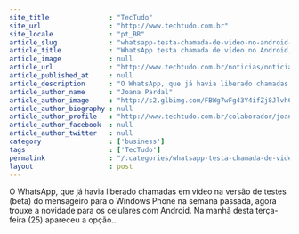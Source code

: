 ```yaml
---
site_title               : "TecTudo"
site_url                 : "http://www.techtudo.com.br"
site_locale              : "pt_BR"
article_slug             : "whatsapp-testa-chamada-de-video-no-android-funcao-falha-em-1a-avaliacao"
article_title            : "WhatsApp testa chamada de vídeo no Android; função falha em 1ª avaliação"
article_image            : null
article_url              : "http://www.techtudo.com.br/noticias/noticia/2016/10/whatsapp-testa-chamada-de-video-no-android.html"
article_published_at     : null
article_description      : "O WhatsApp, que já havia liberado chamadas em vídeo na versão de testes (beta) do mensageiro para o Windows Phone na semana passada, agora trouxe a novidade para os celulares com Android. Na manhã desta terça-feira (25) apareceu a opção..."
article_author_name      : "Joana Pardal"
article_author_image     : "http://s2.glbimg.com/FBWg7wFg43Y4ifZj8Jlvh62cEuY=/30x30/s2.glbimg.com/-4En-oeiEMu8rMmXkZlTLiBzR_Y=/0x70:839x908/140x140/s.glbimg.com/po/tt2/f/original/2016/02/22/joana_pardal.jpg"
article_author_biography : null
article_author_profile   : "http://www.techtudo.com.br/colaborador/joana-pardal.html"
article_author_facebook  : null
article_author_twitter   : null
category                 : ['business']
tags                     : ['TecTudo']
permalink                : "/:categories/whatsapp-testa-chamada-de-video-no-android-funcao-falha-em-1a-avaliacao/"
layout                   : post
---
```


O WhatsApp, que já havia liberado chamadas em vídeo na versão de testes (beta) do mensageiro para o Windows Phone na semana passada, agora trouxe a novidade para os celulares com Android. Na manhã desta terça-feira (25) apareceu a opção...
